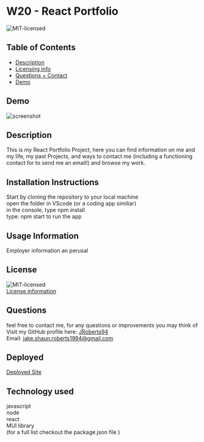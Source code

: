 # W20 - React Portfolio

![MIT-licensed](https://img.shields.io/badge/License-MIT-red)

## Table of Contents 
- [Description](#description)
- [Licensing info](#license)
- [Questions + Contact](#questions)
- [Demo](#demo)

## Demo
![screenshot](src\pages\screenshots\w20screenshot.PNG)

## Description
This is my React Portfolio Project, here you can find information on me and my life, my past Projects, and ways to contact me (including a functioning contact for to send me an email!) and browse my work.

## Installation Instructions
Start by cloning the repository to your local machine
 <br> 
 open the folder in VScode (or a coding app similiar) 
 <br> 
 in the console, type npm install 
 <br> 
 type: npm start to run the app

## Usage Information
Employer information an perusal

## License
![MIT-licensed](https://img.shields.io/badge/License-MIT-red)
<br>
[License information](https://opensource.org/licenses)

## Questions
feel free to contact me, for any questions or improvements you may think of
<br>
Visit my GitHub profile here: [JRoberts94](https://github.com/JRoberts94)
<br>
Email: jake.shaun.roberts1994@gmail.com

## Deployed
[Deployed Site]()

## Technology used
javascript <br> node <br> react <br> MUI library <br> (for a full list checkout the package.json file )